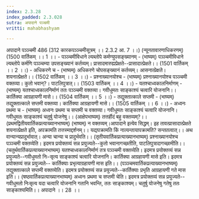 ```yaml
---
index: 2.3.28
index_padded: 2.3.028
sutra: अपादाने पञ्चमी
vritti: mahabhashyam

---
```

 अपादाने पञ्ञ्चमी 486 (312 कारकपञ्ञ्चमीसूत्रम् ।। 2.3.2 आ. 7 ।।) (न्यूनतावारणाधिकरणम्) (1500 वार्तिकम् ।। 1 ।। - पञ्ञ्चमीविधाने ल्यब्लोपे कर्मण्युपसङ्ख्यानम् - (भाष्यम्) पञ्ञ्चमीविधाने ल्यब्लोपे कर्मणि पञ्ञ्चम्या उपसङ्ख्यानं कर्तव्यम्। प्रासादमारुह्यप्रेक्षते--प्रासादात्प्रेक्षते।। (1501 वार्तिकम् ।। 2 ।।) - अधिकरणे च - (भाष्यम्) अधिकरणे चोपसङ्ख्यानं कर्तव्यम्। आसनात्प्रेक्षते। शयनात्प्रेक्षते।। (1502 वार्तिकम् ।। 3 ।।) - प्रश्नाख्यानयोश्च - (भाष्यम्) प्रश्नाख्यानयोश्च पञ्ञ्चमी वक्तव्या। कुतो भवान्?। पाटलिपुत्रात्।। (1503 वार्तिकम् ।। 4 ।।) - यतश्चाध्वकालनिर्माणम् - (भाष्यम्) यतश्चाध्वकालनिर्माणं ततः पञ्ञ्चमी वक्तव्या। गवीधुमतः साङ्काश्यं चत्वारि योजनानि।। कार्तिक्या आग्रहायणी मासे।। (1504 वार्तिकम् ।। 5 ।।) - तद्युक्तात्काले सप्तमी - (भाष्यम्) तद्युक्तात्काले सप्तमी वक्तव्या। कार्तिक्या आग्रहायणी मासे।। (1505 वार्तिकम् ।। 6 ।।) - अध्वनः प्रथमा च - (भाष्यम्) अध्वनः प्रथमा च सप्तमी च वक्तव्या। गवीधुमतः साङ्काश्यं चत्वारि योजनानि। गवीधुमतः साङ्काश्यं चतुर्षु योजनेषु।। (आक्षेपभाष्यम्) तत्तर्हीदं बहु वक्तव्यम्?।। (प्रथमद्वितीयवार्तिकप्रत्याख्यानभाष्यम्) (भाष्यम्) न वक्तव्यम्।आपादाने इत्येव सिद्धम्। इह तावत्प्रासादात्प्रेक्षते शयनात्प्रेक्षते इति, अपक्रामति तत्तस्माद्दर्शनम्।। यद्यपक्रामति किं नात्यन्तायापक्रामति? सन्ततत्वात्।। अथ वान्यान्यप्रादुर्भावात्। अन्या चान्या च प्रादुर्भवति।। (तृतीयवार्तिकप्रत्याख्यानभाष्यम्) प्रश्नाख्यानयोश्च पञ्ञ्चमी वक्तव्येति। इदमत्र प्रयोक्तव्यं सन्न प्रयुज्यते--कुतो भवानागच्छतीति, पाटलिपुत्रादागच्छामीति।। (चतुर्थवार्तिकप्रत्याख्यानभाष्यम्) यतश्चाध्वकालनिर्माणं तत्र पञ्ञ्चमी वक्तव्येति। इदमत्र प्रयोक्तव्यं सन्न प्रयुज्यते--गवीधुमतो निः-सृत्य साङ्काश्यं चत्वारि योजनानि। कार्तिक्या आग्रहायणी मासे इति। इदमत्र प्रयोक्तव्यं सन्न प्रयुज्यते-- कार्तिक्याः प्रभृत्याग्रहायणी मास इति।। (पञ्ञ्चमवार्तिकप्रत्याख्यानभाष्यम्) तद्युक्तात्काले सप्तमी वक्तव्येति। इदमत्र प्रयोक्तव्यं सन्न प्रयुज्यते--कार्तिक्याः प्रभृति आग्रहायणी गते मास इति।। (षष्ठवार्तिकप्रत्याख्यानभाष्यम्) अध्वनः प्रथमा च सप्तमी चेति। इदमत्र प्रयोक्तव्यं सन्न प्रयुज्यते--गवीधुमतो निःसृत्य यदा चत्वारि योजनानि गतानि भवन्ति, ततः साङ्काश्यम्। चतुर्षु योजनेषु गतेषु ततः साङ्काश्यमिति।। अपादाने ।। 28 ।। 